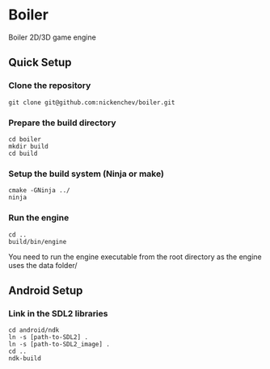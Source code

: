 # Boiler
Boiler 2D/3D game engine

## Quick Setup
### Clone the repository
```
git clone git@github.com:nickenchev/boiler.git
```

### Prepare the build directory
```
cd boiler
mkdir build
cd build
```

### Setup the build system (Ninja or make)
```
cmake -GNinja ../
ninja
```

### Run the engine
```
cd ..
build/bin/engine
```
You need to run the engine executable from the root directory as the engine uses the data folder/

## Android Setup
### Link in the SDL2 libraries
```
cd android/ndk
ln -s [path-to-SDL2] .
ln -s [path-to-SDL2_image] .
cd ..
ndk-build
```
